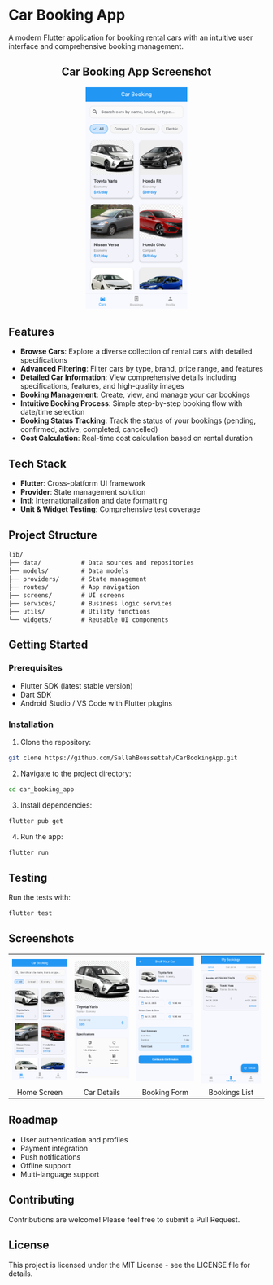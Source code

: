 # Car Booking App

A modern Flutter application for booking rental cars with an intuitive user interface and comprehensive booking management.

<div align="center">
  <h2>Car Booking App Screenshot</h2>
  <img src="assets/images/screenshots/app_screenshot.png" width="200"/>
</div>

## Features

- **Browse Cars**: Explore a diverse collection of rental cars with detailed specifications
- **Advanced Filtering**: Filter cars by type, brand, price range, and features
- **Detailed Car Information**: View comprehensive details including specifications, features, and high-quality images
- **Booking Management**: Create, view, and manage your car bookings
- **Intuitive Booking Process**: Simple step-by-step booking flow with date/time selection
- **Booking Status Tracking**: Track the status of your bookings (pending, confirmed, active, completed, cancelled)
- **Cost Calculation**: Real-time cost calculation based on rental duration

## Tech Stack

- **Flutter**: Cross-platform UI framework
- **Provider**: State management solution
- **Intl**: Internationalization and date formatting
- **Unit & Widget Testing**: Comprehensive test coverage

## Project Structure

```
lib/
├── data/           # Data sources and repositories
├── models/         # Data models
├── providers/      # State management
├── routes/         # App navigation
├── screens/        # UI screens
├── services/       # Business logic services
├── utils/          # Utility functions
└── widgets/        # Reusable UI components
```

## Getting Started

### Prerequisites

- Flutter SDK (latest stable version)
- Dart SDK
- Android Studio / VS Code with Flutter plugins

### Installation

1. Clone the repository:
```bash
git clone https://github.com/SallahBoussettah/CarBookingApp.git
```

2. Navigate to the project directory:
```bash
cd car_booking_app
```

3. Install dependencies:
```bash
flutter pub get
```

4. Run the app:
```bash
flutter run
```

## Testing

Run the tests with:
```bash
flutter test
```

## Screenshots

<div align="center">
  <table>
    <tr>
      <td><img src="assets/images/screenshots/app_screenshot.png" width="200"/></td>
      <td><img src="assets/images/screenshots/app_screenshot_extra_1.png" width="200"/></td>
      <td><img src="assets/images/screenshots/app_screenshot_extra_2.png" width="200"/></td>
      <td><img src="assets/images/screenshots/app_screenshot_extra_3.png" width="200"/></td>
    </tr>
    <tr>
      <td align="center">Home Screen</td>
      <td align="center">Car Details</td>
      <td align="center">Booking Form</td>
      <td align="center">Bookings List</td>
    </tr>
  </table>
</div>

## Roadmap

- User authentication and profiles
- Payment integration
- Push notifications
- Offline support
- Multi-language support

## Contributing

Contributions are welcome! Please feel free to submit a Pull Request.

## License

This project is licensed under the MIT License - see the LICENSE file for details.
